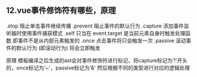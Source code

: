 ## 12.vue事件修饰符有哪些，原理

.stop    阻止单击事件继续传播
.prevent 阻止事件的默认行为
.capture 添加事件监听器时使用事件捕获模式
.self    只当在 event.target 是当前元素自身时触发处理函数   即事件不是从内部元素触发的
.once    点击事件将只会触发一次
.passive 滚动事件的默认行为 (即滚动行为) 将会立即触发

原理
模板编译之后生成的ast会对事件修饰符进行标记，将capture标记为'!'开头的，once标记为'~'，passive标记为'&'
然后根据不同的类型进行对应的逻辑处理